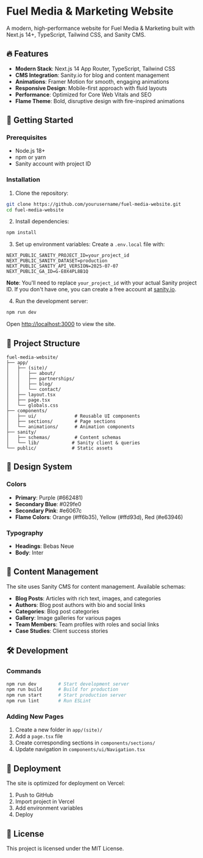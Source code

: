 # Fuel Media & Marketing Website

A modern, high-performance website for Fuel Media & Marketing built with Next.js 14+, TypeScript, Tailwind CSS, and Sanity CMS.

## 🔥 Features

- **Modern Stack**: Next.js 14 App Router, TypeScript, Tailwind CSS
- **CMS Integration**: Sanity.io for blog and content management
- **Animations**: Framer Motion for smooth, engaging animations
- **Responsive Design**: Mobile-first approach with fluid layouts
- **Performance**: Optimized for Core Web Vitals and SEO
- **Flame Theme**: Bold, disruptive design with fire-inspired animations

## 🚀 Getting Started

### Prerequisites

- Node.js 18+
- npm or yarn
- Sanity account with project ID

### Installation

1. Clone the repository:
```bash
git clone https://github.com/yourusername/fuel-media-website.git
cd fuel-media-website
```

2. Install dependencies:
```bash
npm install
```

3. Set up environment variables:
Create a `.env.local` file with:
```
NEXT_PUBLIC_SANITY_PROJECT_ID=your_project_id
NEXT_PUBLIC_SANITY_DATASET=production
NEXT_PUBLIC_SANITY_API_VERSION=2025-07-07
NEXT_PUBLIC_GA_ID=G-E0X4PL8B1Q
```

**Note**: You'll need to replace `your_project_id` with your actual Sanity project ID. If you don't have one, you can create a free account at [sanity.io](https://sanity.io).

4. Run the development server:
```bash
npm run dev
```

Open [http://localhost:3000](http://localhost:3000) to view the site.

## 📁 Project Structure

```
fuel-media-website/
├── app/
│   ├── (site)/
│   │   ├── about/
│   │   ├── partnerships/
│   │   ├── blog/
│   │   └── contact/
│   ├── layout.tsx
│   ├── page.tsx
│   └── globals.css
├── components/
│   ├── ui/              # Reusable UI components
│   ├── sections/        # Page sections
│   └── animations/      # Animation components
├── sanity/
│   ├── schemas/         # Content schemas
│   └── lib/            # Sanity client & queries
└── public/             # Static assets
```

## 🎨 Design System

### Colors
- **Primary**: Purple (#662481)
- **Secondary Blue**: #029fe0
- **Secondary Pink**: #e6067c
- **Flame Colors**: Orange (#ff6b35), Yellow (#ffd93d), Red (#e63946)

### Typography
- **Headings**: Bebas Neue
- **Body**: Inter

## 📝 Content Management

The site uses Sanity CMS for content management. Available schemas:

- **Blog Posts**: Articles with rich text, images, and categories
- **Authors**: Blog post authors with bio and social links
- **Categories**: Blog post categories
- **Gallery**: Image galleries for various pages
- **Team Members**: Team profiles with roles and social links
- **Case Studies**: Client success stories

## 🛠️ Development

### Commands

```bash
npm run dev        # Start development server
npm run build      # Build for production
npm run start      # Start production server
npm run lint       # Run ESLint
```

### Adding New Pages

1. Create a new folder in `app/(site)/`
2. Add a `page.tsx` file
3. Create corresponding sections in `components/sections/`
4. Update navigation in `components/ui/Navigation.tsx`

## 🚀 Deployment

The site is optimized for deployment on Vercel:

1. Push to GitHub
2. Import project in Vercel
3. Add environment variables
4. Deploy

## 📄 License

This project is licensed under the MIT License.